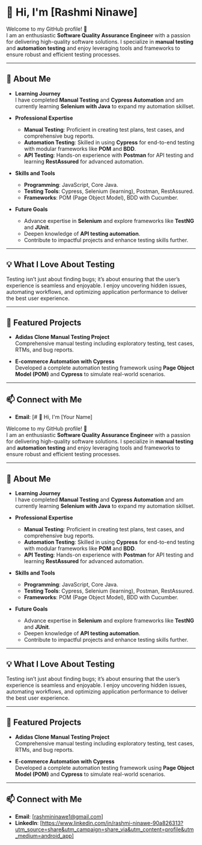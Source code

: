 # 👋 Hi, I'm [Rashmi Ninawe]  

Welcome to my GitHub profile! 🚀  
I am an enthusiastic **Software Quality Assurance Engineer** with a passion for delivering high-quality software solutions. I specialize in **manual testing** and **automation testing** and enjoy leveraging tools and frameworks to ensure robust and efficient testing processes.  

---

## 🌟 About Me  

- **Learning Journey**  
  I have completed **Manual Testing** and **Cypress Automation** and am currently learning **Selenium with Java** to expand my automation skillset.  

- **Professional Expertise**  
  - **Manual Testing**: Proficient in creating test plans, test cases, and comprehensive bug reports.  
  - **Automation Testing**: Skilled in using **Cypress** for end-to-end testing with modular frameworks like **POM** and **BDD**.  
  - **API Testing**: Hands-on experience with **Postman** for API testing and learning **RestAssured** for advanced automation.  

- **Skills and Tools**  
  - **Programming**: JavaScript, Core Java.  
  - **Testing Tools**: Cypress, Selenium (learning), Postman, RestAssured.  
  - **Frameworks**: POM (Page Object Model), BDD with Cucumber.  

- **Future Goals**  
  - Advance expertise in **Selenium** and explore frameworks like **TestNG** and **JUnit**.  
  - Deepen knowledge of **API testing automation**.  
  - Contribute to impactful projects and enhance testing skills further.  

---

## 💡 What I Love About Testing  

Testing isn’t just about finding bugs; it’s about ensuring that the user’s experience is seamless and enjoyable. I enjoy uncovering hidden issues, automating workflows, and optimizing application performance to deliver the best user experience.  

---

## 📂 Featured Projects  

- **Adidas Clone Manual Testing Project**  
  Comprehensive manual testing including exploratory testing, test cases, RTMs, and bug reports.  

- **E-commerce Automation with Cypress**  
  Developed a complete automation testing framework using **Page Object Model (POM)** and **Cypress** to simulate real-world scenarios.  

---

## 📫 Connect with Me  

- **Email**: [# 👋 Hi, I'm [Your Name]  

Welcome to my GitHub profile! 🚀  
I am an enthusiastic **Software Quality Assurance Engineer** with a passion for delivering high-quality software solutions. I specialize in **manual testing** and **automation testing** and enjoy leveraging tools and frameworks to ensure robust and efficient testing processes.  

---

## 🌟 About Me  

- **Learning Journey**  
  I have completed **Manual Testing** and **Cypress Automation** and am currently learning **Selenium with Java** to expand my automation skillset.  

- **Professional Expertise**  
  - **Manual Testing**: Proficient in creating test plans, test cases, and comprehensive bug reports.  
  - **Automation Testing**: Skilled in using **Cypress** for end-to-end testing with modular frameworks like **POM** and **BDD**.  
  - **API Testing**: Hands-on experience with **Postman** for API testing and learning **RestAssured** for advanced automation.  

- **Skills and Tools**  
  - **Programming**: JavaScript, Core Java.  
  - **Testing Tools**: Cypress, Selenium (learning), Postman, RestAssured.  
  - **Frameworks**: POM (Page Object Model), BDD with Cucumber.  

- **Future Goals**  
  - Advance expertise in **Selenium** and explore frameworks like **TestNG** and **JUnit**.  
  - Deepen knowledge of **API testing automation**.  
  - Contribute to impactful projects and enhance testing skills further.  

---

## 💡 What I Love About Testing  

Testing isn’t just about finding bugs; it’s about ensuring that the user’s experience is seamless and enjoyable. I enjoy uncovering hidden issues, automating workflows, and optimizing application performance to deliver the best user experience.  

---

## 📂 Featured Projects  

- **Adidas Clone Manual Testing Project**  
  Comprehensive manual testing including exploratory testing, test cases, RTMs, and bug reports.  

- **E-commerce Automation with Cypress**  
  Developed a complete automation testing framework using **Page Object Model (POM)** and **Cypress** to simulate real-world scenarios.  

---

## 📫 Connect with Me  

- **Email**: [rashmininawe1@gmail.com]  
- **LinkedIn**: [https://www.linkedin.com/in/rashmi-ninawe-90a826313?utm_source=share&utm_campaign=share_via&utm_content=profile&utm_medium=android_app]  
  

